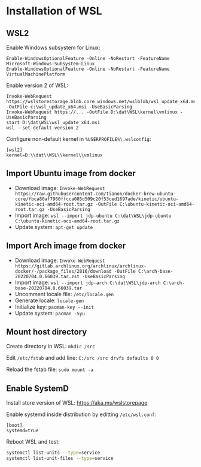 # Installation of WSL

## WSL2

Enable Windows subsystem for Linux:

```pwsh
Enable-WindowsOptionalFeature -Online -NoRestart -FeatureName Microsoft-Windows-Subsystem-Linux
Enable-WindowsOptionalFeature -Online -NoRestart -FeatureName VirtualMachinePlatform
```

Enable version 2 of WSL:

```pwsh
Invoke-WebRequest https://wslstorestorage.blob.core.windows.net/wslblob/wsl_update_x64.msi -OutFile c:\wsl_update_x64.msi -UseBasicParsing
Invoke-WebRequest https://... -OutFile D:\dat\WSL\kernel\vmlinux -UseBasicParsing
start D:\dat\WSL\wsl_update_x64.msi
wsl --set-default-version 2
```

Configure non-default kernel in `%USERPROFILE%\.wslconfig`:

```
[wsl2]
kernel=D:\\dat\\WSL\\kernel\\vmlinux
```

## Import Ubuntu image from docker

- Download image: `Invoke-WebRequest https://raw.githubusercontent.com/tianon/docker-brew-ubuntu-core/fbca80af7960ffcca085d509c20f53ced1697ade/kinetic/ubuntu-kinetic-oci-amd64-root.tar.gz -OutFile C:\ubuntu-kinetic-oci-amd64-root.tar.gz -UseBasicParsing`
- Import image: `wsl --import jdp-ubuntu C:\dat\WSL\jdp-ubuntu C:\ubuntu-kinetic-oci-amd64-root.tar.gz`
- Update system: `apt-get update`

## Import Arch image from docker

- Download image: `Invoke-WebRequest https://gitlab.archlinux.org/archlinux/archlinux-docker/-/package_files/2816/download -OutFile C:\arch-base-20220704.0.66039.tar.zst -UseBasicParsing`
- Import image: `wsl --import jdp-arch C:\dat\WSL\jdp-arch C:\arch-base-20220704.0.66039.tar`
- Uncomment locale file: `/etc/locale.gen`
- Generate locale: `locale-gen`
- Initialize key: `pacman-key --init`
- Update system: `pacman -Syu`

## Mount host directory

Create directory in WSL: `mkdir /src`

Edit `/etc/fstab` and add line: `C:/src /src drvfs defaults 0 0`

Reload the fstab file: `sudo mount -a`

## Enable SystemD

Install store version of WSL: https://aka.ms/wslstorepage

Enable systemd inside distribution by editting `/etc/wsl.conf`:

```
[boot]
systemd=true
```

Reboot WSL and test:

```sh
systemctl list-units --type=service
systemctl list-unit-files --type=service
```
